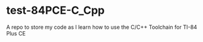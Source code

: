 # test-84PCE-C_Cpp
 A repo to store my code as I learn how to use the C/C++ Toolchain for TI-84 Plus CE
